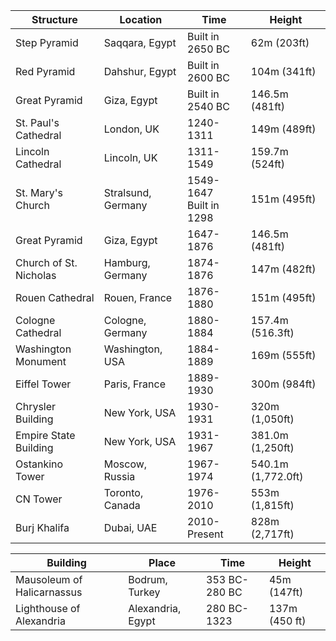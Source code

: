 |Structure|Location|Time|Height|
|---|---|---|---|
Step Pyramid | Saqqara, Egypt | Built in 2650 BC | 62m (203ft)
Red Pyramid | Dahshur, Egypt | Built in 2600 BC | 104m (341ft)
Great Pyramid | Giza, Egypt | Built in 2540 BC | 146.5m (481ft)
St. Paul's Cathedral | London, UK | 1240-1311 | 149m (489ft) 
Lincoln Cathedral | Lincoln, UK | 1311-1549 | 159.7m (524ft)
St. Mary's Church | Stralsund, Germany | 1549-1647<br/>Built in 1298 | 151m (495ft)
Great Pyramid | Giza, Egypt | 1647-1876 | 146.5m (481ft)
Church of St. Nicholas | Hamburg, Germany | 1874-1876 | 147m (482ft)
Rouen Cathedral | Rouen, France | 1876-1880 | 151m (495ft)
Cologne Cathedral | Cologne, Germany | 1880-1884 | 157.4m (516.3ft)
Washington Monument | Washington, USA | 1884-1889 | 169m (555ft)
Eiffel Tower | Paris, France | 1889-1930 | 300m (984ft)
Chrysler Building | New York, USA | 1930-1931 | 320m (1,050ft)
Empire State Building | New York, USA | 1931-1967 | 381.0m (1,250ft)
Ostankino Tower | Moscow, Russia | 1967-1974 | 540.1m (1,772.0ft)
CN Tower | Toronto, Canada | 1976-2010| 553m (1,815ft)
Burj Khalifa | Dubai, UAE | 2010-Present | 828m (2,717ft)


|Building|Place|Time|Height|
|---|---|---|---|
Mausoleum of Halicarnassus | Bodrum, Turkey | 353 BC-280 BC | 45m (147ft)
Lighthouse of Alexandria | Alexandria, Egypt | 280 BC-1323 | 137m (450 ft)
